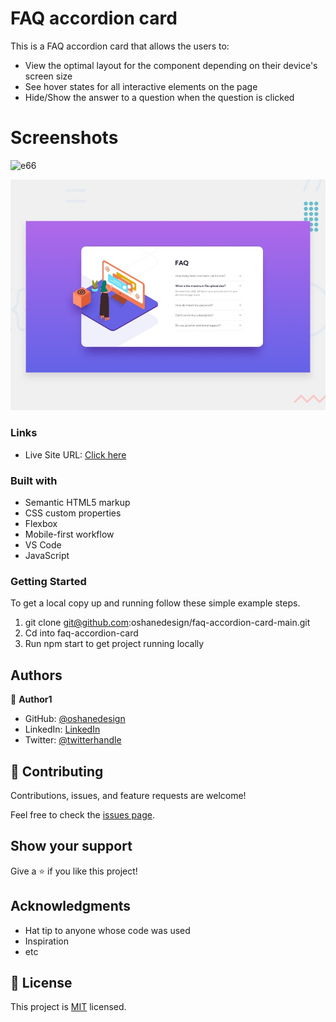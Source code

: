 # FAQ accordion card

This is a FAQ accordion card that allows the users to:

- View the optimal layout for the component depending on their device's screen size 
- See hover states for all interactive elements on the page 
- Hide/Show the answer to a question when the question is clicked



# Screenshots
![e66](https://user-images.githubusercontent.com/40554384/168447117-1a76bd73-dafa-4baf-bc1e-62b110712df8.PNG)

![Design preview for the FAQ accordion card coding challenge](./design/desktop-preview.jpg)

### Links


- Live Site URL: [Click here](https://oshanedesign.github.io/faq-accordion-card-main/)


### Built with

- Semantic HTML5 markup
- CSS custom properties
- Flexbox
- Mobile-first workflow
- VS Code
- JavaScript

### Getting Started

To get a local copy up and running follow these simple example steps.

1. git clone git@github.com:oshanedesign/faq-accordion-card-main.git
2. Cd into faq-accordion-card
3. Run npm start to get project running locally

## Authors

👤 **Author1**

- GitHub: [@oshanedesign](https://github.com/oshanedesign)
- LinkedIn: [LinkedIn](https://www.linkedin.com/in/ocreary/)
- Twitter: [@twitterhandle](https://twitter.com/oshanedesign)


## 🤝 Contributing

Contributions, issues, and feature requests are welcome!

Feel free to check the [issues page](../../issues/).

## Show your support

Give a ⭐️ if you like this project!

## Acknowledgments

- Hat tip to anyone whose code was used
- Inspiration
- etc

## 📝 License

This project is [MIT](./MIT.md) licensed.
